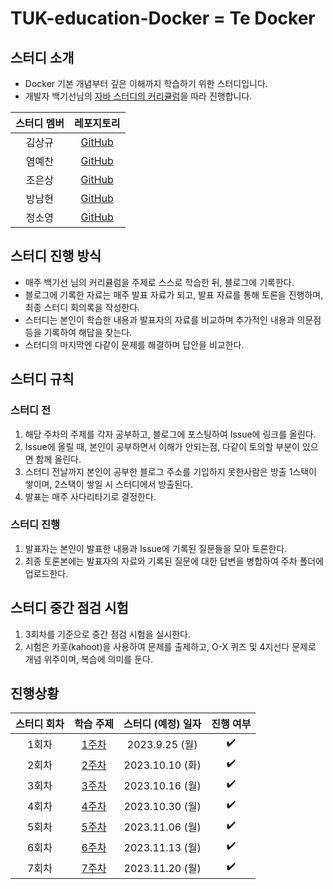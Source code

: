 # TUK-education-Docker = Te Docker


## 스터디 소개
 - Docker 기본 개념부터 깊은 이해까지 학습하기 위한 스터디입니다.
 - 개발자 백기선님의 [자바 스터디의 커리큘럼](https://github.com/whiteship/live-study/issues?q=is%3Aissue+is%3Aclosed)을 따라 진행합니다.


| 스터디 멤버 | 레포지토리 |
| :---: | :---: |
| 김상규 | [GitHub](https://github.com/ggyu0629) |
| 염예찬 | [GitHub](https://github.com/yyechan0602) |
| 조은상 | [GitHub](https://github.com/JoEunSang) |
| 방남현 | [GitHub](https://github.com/bnh5992) |
| 정소영 | [GitHub](https://github.com/abbiddo) |


## 스터디 진행 방식
- 매주 백기선 님의 커리큘럼을 주제로 스스로 학습한 뒤, 블로그에 기록한다.
- 블로그에 기록한 자료는 매주 발표 자료가 되고, 발표 자료를 통해 토론을 진행하며, 최종 스터디 회의록을 작성한다.
- 스터디는 본인이 학습한 내용과 발표자의 자료를 비교하며 추가적인 내용과 의문점 등을 기록하여 해답을 찾는다.
- 스터디의 마지막엔 다같이 문제를 해결하며 답안을 비교한다.


## 스터디 규칙
### 스터디 전
1. 해당 주차의 주제를 각자 공부하고, 블로그에 포스팅하여 Issue에 링크를 올린다.
2. Issue에 올릴 때, 본인이 공부하면서 이해가 안되는점, 다같이 토의할 부분이 있으면 함께 올린다.
3. 스터디 전날까지 본인이 공부한 블로그 주소를 기입하지 못한사람은 방출 1스택이 쌓이며, 2스택이 쌓일 시 스터디에서 방출된다.
4. 발표는 매주 사다리타기로 결정한다.


### 스터디 진행
1. 발표자는 본인이 발표한 내용과 Issue에 기록된 질문들을 모아 토론한다.
2. 최종 토론본에는 발표자의 자료와 기록된 질문에 대한 답변을 병합하여 주차 폴더에 업로드한다.

## 스터디 중간 점검 시험
1. 3회차를 기준으로 중간 점검 시험을 실시한다.
2. 시험은 카훗(kahoot)을 사용하여 문제를 출제하고, O-X 퀴즈 및 4지선다 문제로 개념 위주이며, 복습에 의미를 둔다. 

## 진행상황
| 스터디 회차 | 학습 주제 | 스터디 (예정) 일자 | 진행 여부 |
| :---: | :---: | :---: | :---: |
| 1회차 | [1주차](https://github.com/IMS-STUDY/Docker-Study/issues/1) | 2023.9.25 (월) |✔️|
| 2회차 | [2주차](https://github.com/IMS-STUDY/Docker-Study/issues/3) | 2023.10.10 (화) |✔️|
| 3회차 | [3주차](https://github.com/IMS-STUDY/Docker-Study/issues/5) | 2023.10.16 (월) |✔️|
| 4회차 | [4주차](https://github.com/IMS-STUDY/Docker-Study/issues/7) | 2023.10.30 (월) |✔️|
| 5회차 | [5주차](https://github.com/IMS-STUDY/Docker-Study/issues/9) | 2023.11.06 (월) |✔️|
| 6회차 | [6주차](https://github.com/IMS-STUDY/Docker-Study/issues/11) | 2023.11.13 (월) |✔️|
| 7회차 | [7주차](https://github.com/IMS-STUDY/Docker-Study/issues/13) | 2023.11.20 (월) |✔️|
